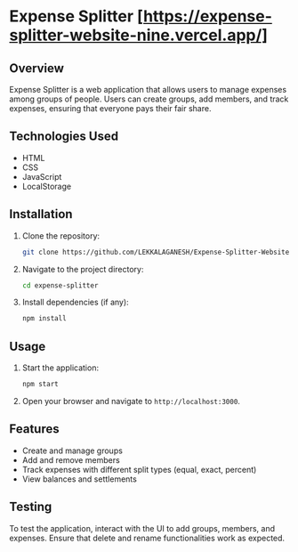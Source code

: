 # Expense Splitter [https://expense-splitter-website-nine.vercel.app/]

## Overview
Expense Splitter is a web application that allows users to manage expenses among groups of people. Users can create groups, add members, and track expenses, ensuring that everyone pays their fair share.

## Technologies Used
- HTML
- CSS
- JavaScript
- LocalStorage

## Installation
1. Clone the repository:
   ```bash
   git clone https://github.com/LEKKALAGANESH/Expense-Splitter-Website.git
   ```
2. Navigate to the project directory:
   ```bash
   cd expense-splitter
   ```
3. Install dependencies (if any):
   ```bash
   npm install
   ```

## Usage
1. Start the application:
   ```bash
   npm start
   ```
2. Open your browser and navigate to `http://localhost:3000`.

## Features
- Create and manage groups
- Add and remove members
- Track expenses with different split types (equal, exact, percent)
- View balances and settlements

## Testing
To test the application, interact with the UI to add groups, members, and expenses. Ensure that delete and rename functionalities work as expected.
